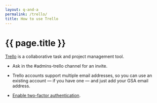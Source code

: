 ```yaml
---
layout: q-and-a
permalink: /trello/
title: How to use Trello
---
```

# {{ page.title }}

[Trello](https://trello.com/18f3/) is a collaborative task and project management tool.

 * Ask in the #admins-trello channel for an invite.
    
 * Trello accounts support multiple email addresses, so you can use an existing account — if you have one — and just add your GSA email address.

* [Enable two-factor authentication](https://trello.com/2fa).
